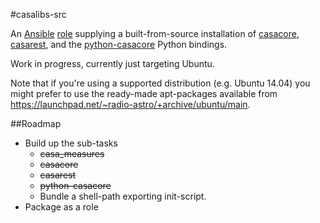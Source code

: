 #casalibs-src

An [Ansible](http://docs.ansible.com/) [role](https://galaxy.ansible.com/intro)
supplying a built-from-source installation of 
[casacore](https://github.com/casacore/casacore), 
[casarest](https://svn.astron.nl/viewvc/casarest?view=revision&revision=7395),
and the [python-casacore](https://github.com/casacore/python-casacore)
Python bindings.

Work in progress, currently just targeting Ubuntu.

Note that if you're using a supported distribution (e.g. Ubuntu 14.04)
you might prefer to use the ready-made apt-packages available from 
https://launchpad.net/~radio-astro/+archive/ubuntu/main.

##Roadmap
* Build up the sub-tasks 
    * ~~casa_measures~~
    * ~~casacore~~
    * ~~casarest~~
    * ~~python-casacore~~
    * Bundle a shell-path exporting init-script.
* Package as a role